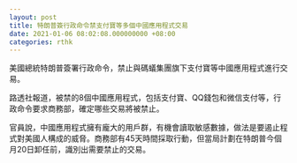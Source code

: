 ```yaml
---
layout: post
title: 特朗普簽行政命令禁支付寶等多個中國應用程式交易
date: 2021-01-06 08:02:08.000000000 +08:00
categories: rthk
---
```


美國總統特朗普簽署行政命令，禁止與碼蟻集團旗下支付寶等中國應用程式進行交易。

路透社報道，被禁的8個中國應用程式，包括支付寶、QQ錢包和微信支付等，行政命令要求商務部，確定哪些交易將被禁止。

官員說，中國應用程式擁有龐大的用戶群，有機會讀取敏感數據，做法是要遏止程式對美國人構成的威脅。商務部有45天時間採取行動，但當局計劃在特朗普今個月20日卸任前，識別出需要禁止的交易。
